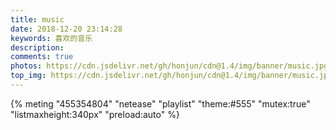 ```yaml
---
title: music
date: 2018-12-20 23:14:28
keywords: 喜欢的音乐
description: 
comments: true
photos: https://cdn.jsdelivr.net/gh/honjun/cdn@1.4/img/banner/music.jpg
top_img: https://cdn.jsdelivr.net/gh/honjun/cdn@1.4/img/banner/music.jpg
---
```


{% meting "455354804" "netease" "playlist" "theme:#555" "mutex:true" "listmaxheight:340px" "preload:auto" %}